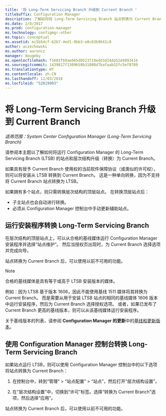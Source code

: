 ```yaml
---
title: '将 Long-Term Servicing Branch 升级到 Current Branch '
titleSuffix: Configuration Manager
description: 了解如何将 Long-Term Servicing Branch 站点转换为 Current Branch 站点。
ms.date: 2/8/2017
ms.prod: configuration-manager
ms.technology: configmgr-other
ms.topic: conceptual
ms.assetid: ec5b54cf-62b7-4ed1-9bb3-e8c63b9641c8
author: aczechowski
ms.author: aaroncz
manager: dougeby
ms.openlocfilehash: f1683f69ae065d0523719edd3d24da52d499341b
ms.sourcegitcommit: 1439817f1309658b31008d7bafaab32fc5ef8789
ms.translationtype: HT
ms.contentlocale: zh-CN
ms.lasthandoff: 12/03/2018
ms.locfileid: "52819993"
---
```

# <a name="upgrade-the-long-term-servicing-branch-to-the-current-branch"></a>将 Long-Term Servicing Branch 升级到 Current Branch

*适用范围：System Center Configuration Manager (Long-Term Servicing Branch)*

请参阅本主题以了解如何将运行 Configuration Manager 的 Long-Term Servicing Branch (LTSB) 的站点和层次结构升级（转换）为 Current Branch。

如果具有授予 Current Branch 使用权的当前软件保障协议（或类似的许可权），则可以将安装从 LTSB 转换到 Current Branch。  这是一种单向转换，因为不支持将 Current Branch 站点转换为 LTSB。

如果拥有多个站点，则只需转换层次结构的顶层站点。 在转换顶层站点后：
- 子主站点也会自动进行转换。
-   必须从 Configuration Manager 控制台中手动更新辅助站点。

## <a name="run-setup-to-convert-the-long-term-servicing-branch"></a>运行安装程序转换 Long-Term Servicing Branch
在层次结构的顶层站点上，可以从合格的基线媒体运行 Configuration Manager 安装程序并选择“站点维护”。  然后当授权页出现时，为 Current Branch 选择选项并完成向导。

站点转换为 Current Branch 后，可以使用以前不可用的功能。

> [!NOTE]  
> 合格的基线媒体是具有等于或高于 LTSB 安装版本的媒体。

例如：因为 LTSB 基于版本 1606，因此不能使用基线 1511 媒体将其转换为 Current Branch。 而是需要从用于安装 LTSB 站点的相同的基线媒体 1606 版本中运行安装程序，然后为 Current Branch 选择授权选项。  或者，如果已发布了 Current Branch 更高的基线版本，则可以从该基线媒体运行安装程序。

关于基线版本的列表，请参阅 **Configuration Manager 的更新**中的[基线和更新版本](/sccm/core/servers/manage/updates)。

## <a name="use-the-configuration-manager-console-to-convert-the-long-term-servicing-branch"></a>使用 Configuration Manager 控制台转换 Long-Term Servicing Branch
如果站点运行 LTSB，则可以使用 Configuration Manager 控制台中的以下选项将站点转换为 Current Branch：

 1. 在控制台中，转到“管理” > “站点配置” > “站点”，然后打开“层次结构设置”。  

 2. 在“层次结构设置”中，切换到“许可”标签。选择“转换为 Current Branch”选项，然后选择“应用”。  

站点转换为 Current Branch 后，可以使用以前不可用的功能。

